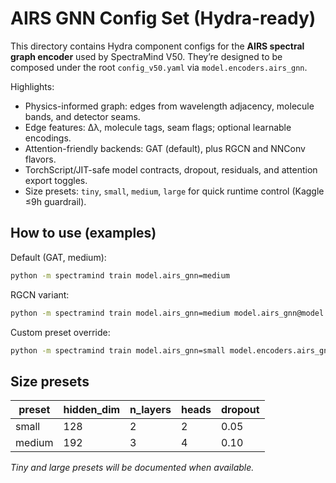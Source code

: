 # AIRS GNN Config Set (Hydra-ready)

This directory contains Hydra component configs for the **AIRS spectral graph encoder** used by SpectraMind V50.
They’re designed to be composed under the root `config_v50.yaml` via `model.encoders.airs_gnn`.

Highlights:
- Physics-informed graph: edges from wavelength adjacency, molecule bands, and detector seams.
- Edge features: Δλ, molecule tags, seam flags; optional learnable encodings.
- Attention-friendly backends: GAT (default), plus RGCN and NNConv flavors.
- TorchScript/JIT-safe model contracts, dropout, residuals, and attention export toggles.
- Size presets: `tiny`, `small`, `medium`, `large` for quick runtime control (Kaggle ≤9h guardrail).

## How to use (examples)

Default (GAT, medium):

```bash
python -m spectramind train model.airs_gnn=medium
```

RGCN variant:

```bash
python -m spectramind train model.airs_gnn=medium model.airs_gnn@model.encoders.airs_gnn.backend=rgcn
```

Custom preset override:

```bash
python -m spectramind train model.airs_gnn=small model.encoders.airs_gnn.hidden_dim=256 model.encoders.airs_gnn.n_layers=4
```

## Size presets

| preset | hidden_dim | n_layers | heads | dropout |
|--------|------------|----------|-------|---------|
| small  | 128        | 2        | 2     | 0.05    |
| medium | 192        | 3        | 4     | 0.10    |

*Tiny and large presets will be documented when available.*
